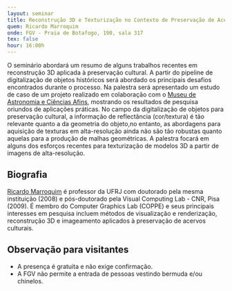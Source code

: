 ```yaml
---
layout: seminar
title: Reconstrução 3D e Texturização no Contexto de Preservação de Acervos Culturais
quem: Ricardo Marroquim
onde: FGV - Praia de Botafogo, 190, sala 317
tex: false
hour: 16:00h
---
```


O seminário abordará um resumo de alguns trabalhos recentes em
reconstrução 3D aplicada à preservação cultural. A partir do pipeline
de digitalização de objetos históricos será abordado os principais
desafios encontrados durante o processo. Na palestra será apresentado
um estudo de caso de um projeto realizado em colaboração com o
[Museu de Astronomia e Ciências Afins](http://www.mast.br/), mostrando
os resultados de pesquisa oriundos de aplicações práticas. No campo da
digitalização de objetos para preservação cultural, a informação de
reflectância (cor/textura) é tão relevante quanto a da geometria do
objeto,no entanto, as abordagens para aquisição de texturas em
alta-resolução ainda não são tão robustas quanto aquelas para a
produção de malhas geométricas. A palestra focará em alguns dos
esforços recentes para texturização de modelos 3D a partir de imagens
de alta-resolução.

## Biografia

[Ricardo Marroquim](http://www.lcg.ufrj.br/Members/ricardo) é
professor da UFRJ com doutorado pela mesma instituição (2008) e
pós-doutorado pela Visual Computing Lab - CNR, Pisa (2009). É membro do
Computer Graphics Lab (COPPE) e seus principais interesses em pesquisa
incluem métodos de visualização e renderização, reconstrução 3D e
imageamento aplicados à preservação de acervos culturais.

## Observação para visitantes

- A presença é gratuita e não exige confirmação.
- A FGV não permite a entrada de pessoas vestindo bermuda e/ou chinelos.

